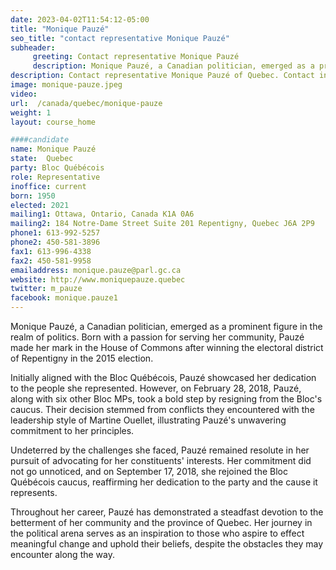 ```yaml
---
date: 2023-04-02T11:54:12-05:00
title: "Monique Pauzé"
seo_title: "contact representative Monique Pauzé"
subheader:
     greeting: Contact representative Monique Pauzé
     description: Monique Pauzé, a Canadian politician, emerged as a prominent figure in the realm of politics.
description: Contact representative Monique Pauzé of Quebec. Contact information for Monique Pauzé includes email address, phone number, and mailing address.
image: monique-pauze.jpeg
video:
url:  /canada/quebec/monique-pauze
weight: 1
layout: course_home

####candidate
name: Monique Pauzé
state:	Quebec
party: Bloc Québécois
role: Representative
inoffice: current
born: 1950
elected: 2021
mailing1: Ottawa, Ontario, Canada K1A 0A6
mailing2: 184 Notre-Dame Street Suite 201 Repentigny, Quebec J6A 2P9
phone1: 613-992-5257
phone2: 450-581-3896
fax1: 613-996-4338
fax2: 450-581-9958
emailaddress: monique.pauze@parl.gc.ca
website: http://www.moniquepauze.quebec
twitter: m_pauze
facebook: monique.pauze1
---
```


Monique Pauzé, a Canadian politician, emerged as a prominent figure in the realm of politics. Born with a passion for serving her community, Pauzé made her mark in the House of Commons after winning the electoral district of Repentigny in the 2015 election.

Initially aligned with the Bloc Québécois, Pauzé showcased her dedication to the people she represented. However, on February 28, 2018, Pauzé, along with six other Bloc MPs, took a bold step by resigning from the Bloc's caucus. Their decision stemmed from conflicts they encountered with the leadership style of Martine Ouellet, illustrating Pauzé's unwavering commitment to her principles.

Undeterred by the challenges she faced, Pauzé remained resolute in her pursuit of advocating for her constituents' interests. Her commitment did not go unnoticed, and on September 17, 2018, she rejoined the Bloc Québécois caucus, reaffirming her dedication to the party and the cause it represents.

Throughout her career, Pauzé has demonstrated a steadfast devotion to the betterment of her community and the province of Quebec. Her journey in the political arena serves as an inspiration to those who aspire to effect meaningful change and uphold their beliefs, despite the obstacles they may encounter along the way.
